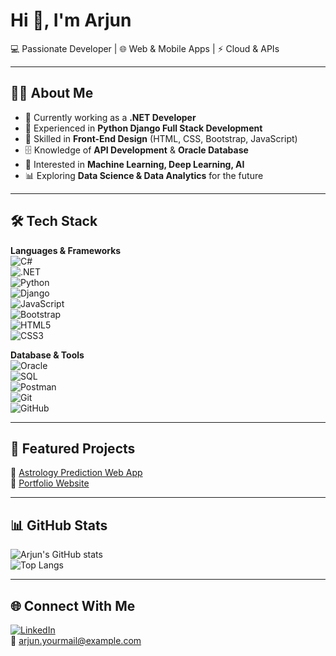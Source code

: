 # Hi 👋, I'm Arjun  

💻 Passionate Developer | 🌐 Web & Mobile Apps | ⚡ Cloud & APIs  

---

## 👨‍💻 About Me  
- 💼 Currently working as a **.NET Developer**  
- 🐍 Experienced in **Python Django Full Stack Development**  
- 🎨 Skilled in **Front-End Design** (HTML, CSS, Bootstrap, JavaScript)  
- 🗄️ Knowledge of **API Development** & **Oracle Database**  
- 🤖 Interested in **Machine Learning, Deep Learning, AI**  
- 📊 Exploring **Data Science & Data Analytics** for the future  

---

## 🛠️ Tech Stack  

**Languages & Frameworks**  
![C#](https://img.shields.io/badge/C%23-239120?style=for-the-badge&logo=c-sharp&logoColor=white)  
![.NET](https://img.shields.io/badge/.NET-512BD4?style=for-the-badge&logo=dotnet&logoColor=white)  
![Python](https://img.shields.io/badge/Python-3776AB?style=for-the-badge&logo=python&logoColor=white)  
![Django](https://img.shields.io/badge/Django-092E20?style=for-the-badge&logo=django&logoColor=white)  
![JavaScript](https://img.shields.io/badge/JavaScript-F7DF1E?style=for-the-badge&logo=javascript&logoColor=black)  
![Bootstrap](https://img.shields.io/badge/Bootstrap-563D7C?style=for-the-badge&logo=bootstrap&logoColor=white)  
![HTML5](https://img.shields.io/badge/HTML5-E34F26?style=for-the-badge&logo=html5&logoColor=white)  
![CSS3](https://img.shields.io/badge/CSS3-1572B6?style=for-the-badge&logo=css3&logoColor=white)  

**Database & Tools**  
![Oracle](https://img.shields.io/badge/Oracle-F80000?style=for-the-badge&logo=oracle&logoColor=white)  
![SQL](https://img.shields.io/badge/SQL-003B57?style=for-the-badge&logo=database&logoColor=white)  
![Postman](https://img.shields.io/badge/Postman-FF6C37?style=for-the-badge&logo=postman&logoColor=white)  
![Git](https://img.shields.io/badge/Git-F05032?style=for-the-badge&logo=git&logoColor=white)  
![GitHub](https://img.shields.io/badge/GitHub-181717?style=for-the-badge&logo=github&logoColor=white)  

---

## 📌 Featured Projects  
🔹 [Astrology Prediction Web App](https://github.com/arjun3031/Astrology-Prediction-Web-App)  
🔹 [Portfolio Website](https://github.com/arjun3031/portfolio)  

---

## 📊 GitHub Stats  
![Arjun's GitHub stats](https://github-readme-stats.vercel.app/api?username=arjun3031&show_icons=true&theme=radical)  
![Top Langs](https://github-readme-stats.vercel.app/api/top-langs/?username=arjun3031&layout=compact&theme=radical)  

---

## 🌐 Connect With Me  
[![LinkedIn](https://img.shields.io/badge/LinkedIn-0077B5?style=for-the-badge&logo=linkedin&logoColor=white)](https://linkedin.com/in/yourprofile)  
📧 arjun.yourmail@example.com  
